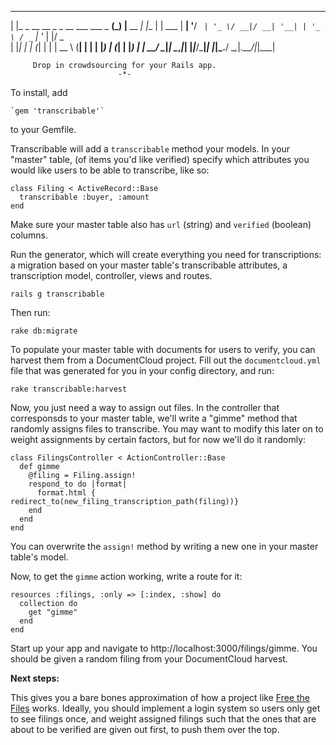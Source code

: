  _                                 _ _           _     _      
| |_ _ __ __ _ _ __  ___  ___ _ __(_) |__   __ _| |__ | | ___ 
| __| '__/ _` | '_ \/ __|/ __| '__| | '_ \ / _` | '_ \| |/ _ \
| |_| | | (_| | | | \__ \ (__| |  | | |_) | (_| | |_) | |  __/
 \__|_|  \__,_|_| |_|___/\___|_|  |_|_.__/ \__,_|_.__/|_|\___|
                                                              
         Drop in crowdsourcing for your Rails app.
                            -*-


To install, add

    `gem 'transcribable'`

to your Gemfile.

Transcribable will add a `transcribable` method your models. In your "master" table, (of items you'd like verified) specify which attributes you would like users to be able to transcribe, like so:

    class Filing < ActiveRecord::Base
      transcribable :buyer, :amount
    end

Make sure your master table also has `url` (string) and `verified` (boolean) columns.

Run the generator, which will create everything you need for transcriptions: a migration based on your master table's transcribable attributes, a transcription model, controller, views and routes.

    rails g transcribable

Then run:

    rake db:migrate

To populate your master table with documents for users to verify, you can harvest them from a DocumentCloud project. Fill out the `documentcloud.yml` file that was generated for you in your config directory, and run:

    rake transcribable:harvest

Now, you just need a way to assign out files. In the controller that corresponsds to your master table, we'll write a "gimme" method that randomly assigns files to transcribe. You may want to modify this later on to weight assignments by certain factors, but for now we'll do it randomly:

    class FilingsController < ActionController::Base
      def gimme
        @filing = Filing.assign!
        respond_to do |format|
          format.html { redirect_to(new_filing_transcription_path(filing))}
        end
      end
    end

You can overwrite the `assign!` method by writing a new one in your master table's model.

Now, to get the `gimme` action working, write a route for it:

    resources :filings, :only => [:index, :show] do
      collection do
        get "gimme"
      end
    end

Start up your app and navigate to http://localhost:3000/filings/gimme. You should be given a random filing from your DocumentCloud harvest.

**Next steps:**

This gives you a bare bones approximation of how a project like [Free the Files](https://projects.propublica.org/free-the-files/) works. Ideally, you should implement a login system so users only get to see filings once, and weight assigned filings such that the ones that are about to be verified are given out first, to push them over the top.